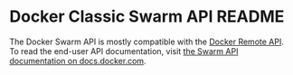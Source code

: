 # Docker Classic Swarm API README

The Docker Swarm API is mostly compatible with the [Docker Remote
API](https://docs.docker.com/engine/reference/api/docker_remote_api/). To read
the end-user API documentation, visit [the Swarm API documentation on
docs.docker.com](https://docs.docker.com/swarm/swarm-api/).

